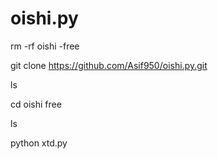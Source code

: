 # oishi.py




rm -rf oishi -free 


git clone https://github.com/Asif950/oishi.py.git

ls

cd oishi free 

ls 

python xtd.py
